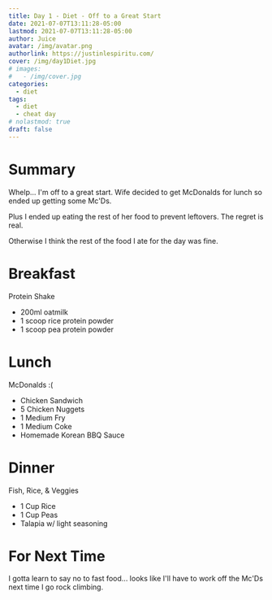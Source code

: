 ```yaml
---
title: Day 1 - Diet - Off to a Great Start
date: 2021-07-07T13:11:28-05:00
lastmod: 2021-07-07T13:11:28-05:00
author: Juice
avatar: /img/avatar.png
authorlink: https://justinlespiritu.com/
cover: /img/day1Diet.jpg
# images:
#   - /img/cover.jpg
categories:
  - diet
tags:
  - diet
  - cheat day
# nolastmod: true
draft: false
---
```

# Summary 
Whelp... I'm off to a great start.  Wife decided to get McDonalds for lunch so ended up getting some Mc'Ds.  

Plus I ended up eating the rest of her food to prevent leftovers.  The regret is real.

Otherwise I think the rest of the food I ate for the day was fine.

# Breakfast
Protein Shake
- 200ml oatmilk
- 1 scoop rice protein powder
- 1 scoop pea protein powder

# Lunch
McDonalds :(
- Chicken Sandwich
- 5 Chicken Nuggets
- 1 Medium Fry
- 1 Medium Coke
- Homemade Korean BBQ Sauce

# Dinner
Fish, Rice, & Veggies
- 1 Cup Rice
- 1 Cup Peas
- Talapia w/ light seasoning

# For Next Time
I gotta learn to say no to fast food... looks like I'll have to work off the Mc'Ds next time I go rock climbing.